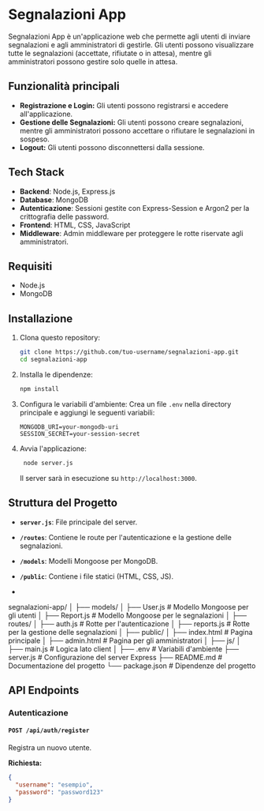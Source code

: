 # Segnalazioni App

Segnalazioni App è un'applicazione web che permette agli utenti di inviare segnalazioni e agli amministratori di gestirle. Gli utenti possono visualizzare tutte le segnalazioni (accettate, rifiutate o in attesa), mentre gli amministratori possono gestire solo quelle in attesa.

## Funzionalità principali

- **Registrazione e Login:** Gli utenti possono registrarsi e accedere all'applicazione.
- **Gestione delle Segnalazioni:** Gli utenti possono creare segnalazioni, mentre gli amministratori possono accettare o rifiutare le segnalazioni in sospeso.
- **Logout:** Gli utenti possono disconnettersi dalla sessione.

## Tech Stack

- **Backend**: Node.js, Express.js
- **Database**: MongoDB
- **Autenticazione**: Sessioni gestite con Express-Session e Argon2 per la crittografia delle password.
- **Frontend**: HTML, CSS, JavaScript
- **Middleware**: Admin middleware per proteggere le rotte riservate agli amministratori.


## Requisiti

- Node.js
- MongoDB

## Installazione

1. Clona questo repository:
    ```bash
    git clone https://github.com/tuo-username/segnalazioni-app.git
    cd segnalazioni-app
    ```

2. Installa le dipendenze:
    ```bash
    npm install
    ```

3. Configura le variabili d'ambiente:
    Crea un file `.env` nella directory principale e aggiungi le seguenti variabili:
    ```
    MONGODB_URI=your-mongodb-uri
    SESSION_SECRET=your-session-secret
    ```

4. Avvia l'applicazione:
   ```bash
    node server.js
    ```

    Il server sarà in esecuzione su `http://localhost:3000`.

## Struttura del Progetto

- **`server.js`**: File principale del server.
- **`/routes`**: Contiene le route per l'autenticazione e la gestione delle segnalazioni.
- **`/models`**: Modelli Mongoose per MongoDB.
- **`/public`**: Contiene i file statici (HTML, CSS, JS).

- ```bash
segnalazioni-app/
│
├── models/
│   ├── User.js          # Modello Mongoose per gli utenti
│   ├── Report.js        # Modello Mongoose per le segnalazioni
│
├── routes/
│   ├── auth.js          # Rotte per l'autenticazione
│   ├── reports.js       # Rotte per la gestione delle segnalazioni
│
├── public/
│   ├── index.html       # Pagina principale
│   ├── admin.html       # Pagina per gli amministratori
│   ├── js/
│       ├── main.js      # Logica lato client
│
├── .env                 # Variabili d'ambiente
├── server.js            # Configurazione del server Express
├── README.md            # Documentazione del progetto
└── package.json         # Dipendenze del progetto


## API Endpoints

### Autenticazione

#### `POST /api/auth/register`
Registra un nuovo utente.

**Richiesta:**
```json
{
  "username": "esempio",
  "password": "password123"
}

